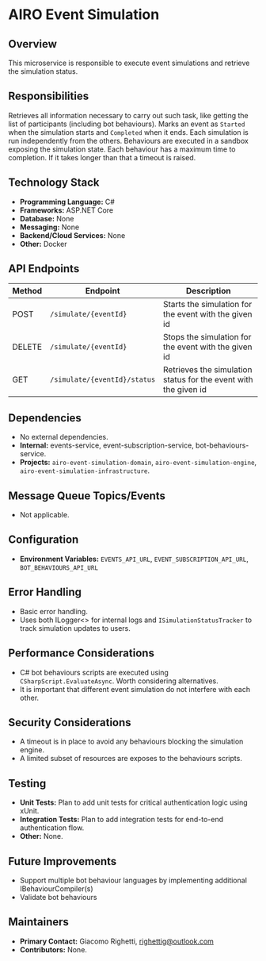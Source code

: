 # AIRO Event Simulation

## Overview
This microservice is responsible to execute event simulations and retrieve the simulation status.

## Responsibilities
Retrieves all information necessary to carry out such task, like getting the list of participants (including bot behaviours).
Marks an event as `Started` when the simulation starts and `Completed` when it ends.
Each simulation is run independently from the others. 
Behaviours are executed in a sandbox exposing the simulation state.
Each behaviour has a maximum time to completion. If it takes longer than that a timeout is raised.

## Technology Stack
- **Programming Language:** C#
- **Frameworks:** ASP.NET Core
- **Database:** None
- **Messaging:** None
- **Backend/Cloud Services:** None
- **Other:** Docker

## API Endpoints
| Method | Endpoint                     | Description                                                     |
|--------|------------------------------|-----------------------------------------------------------------|
| POST   | `/simulate/{eventId}`        | Starts the simulation for the event with the given id           |
| DELETE | `/simulate/{eventId}`        | Stops the simulation for the event with the given id            |
| GET    | `/simulate/{eventId}/status` | Retrieves the simulation status for the event with the given id |

## Dependencies
- No external dependencies.
- **Internal:** events-service, event-subscription-service, bot-behaviours-service.
- **Projects:** `airo-event-simulation-domain`, `airo-event-simulation-engine`, `airo-event-simulation-infrastructure`.

## Message Queue Topics/Events
- Not applicable.

## Configuration
- **Environment Variables:** `EVENTS_API_URL`, `EVENT_SUBSCRIPTION_API_URL`, `BOT_BEHAVIOURS_API_URL`

## Error Handling
- Basic error handling.
- Uses both ILogger<> for internal logs and `ISimulationStatusTracker` to track simulation updates to users.

## Performance Considerations
- C# bot behaviours scripts are executed using `CSharpScript.EvaluateAsync`. Worth considering alternatives.
- It is important that different event simulation do not interfere with each other.

## Security Considerations
- A timeout is in place to avoid any behaviours blocking the simulation engine. 
- A limited subset of resources are exposes to the behaviours scripts.

## Testing
- **Unit Tests:** Plan to add unit tests for critical authentication logic using xUnit.
- **Integration Tests:** Plan to add integration tests for end-to-end authentication flow.
- **Other:** None.

## Future Improvements
- Support multiple bot behaviour languages by implementing additional IBehaviourCompiler(s)
- Validate bot behaviours

## Maintainers
- **Primary Contact:** Giacomo Righetti, righettig@outlook.com
- **Contributors:** None.
